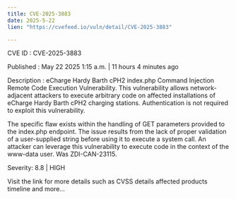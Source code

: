 ```yaml
---
title: CVE-2025-3883
date: 2025-5-22
lien: "https://cvefeed.io/vuln/detail/CVE-2025-3883"

---
```


CVE ID : CVE-2025-3883

Published :  May 22
2025
1:15 a.m. | 11 hours
4 minutes ago

Description : eCharge Hardy Barth cPH2 index.php Command Injection Remote Code Execution Vulnerability. This vulnerability allows network-adjacent attackers to execute arbitrary code on affected installations of eCharge Hardy Barth cPH2 charging stations. Authentication is not required to exploit this vulnerability.

The specific flaw exists within the handling of GET parameters provided to the index.php endpoint. The issue results from the lack of proper validation of a user-supplied string before using it to execute a system call. An attacker can leverage this vulnerability to execute code in the context of the www-data user. Was ZDI-CAN-23115.

Severity: 8.8 | HIGH

Visit the link for more details
such as CVSS details
affected products
timeline
and more...
